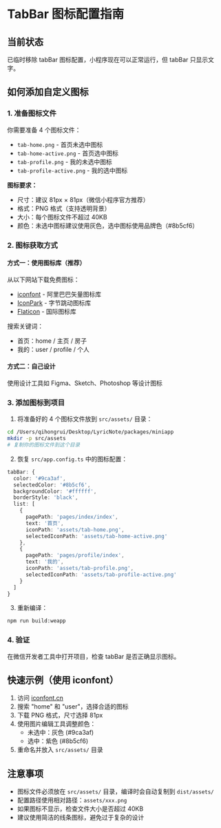 # TabBar 图标配置指南

## 当前状态

已临时移除 tabBar 图标配置，小程序现在可以正常运行，但 tabBar 只显示文字。

## 如何添加自定义图标

### 1. 准备图标文件

你需要准备 4 个图标文件：
- `tab-home.png` - 首页未选中图标
- `tab-home-active.png` - 首页选中图标
- `tab-profile.png` - 我的未选中图标
- `tab-profile-active.png` - 我的选中图标

**图标要求：**
- 尺寸：建议 81px × 81px（微信小程序官方推荐）
- 格式：PNG 格式（支持透明背景）
- 大小：每个图标文件不超过 40KB
- 颜色：未选中图标建议使用灰色，选中图标使用品牌色（#8b5cf6）

### 2. 图标获取方式

#### 方式一：使用图标库（推荐）
从以下网站下载免费图标：
- [iconfont](https://www.iconfont.cn/) - 阿里巴巴矢量图标库
- [IconPark](https://iconpark.oceanengine.com/) - 字节跳动图标库
- [Flaticon](https://www.flaticon.com/) - 国际图标库

搜索关键词：
- 首页：home / 主页 / 房子
- 我的：user / profile / 个人

#### 方式二：自己设计
使用设计工具如 Figma、Sketch、Photoshop 等设计图标

### 3. 添加图标到项目

1. 将准备好的 4 个图标文件放到 `src/assets/` 目录：
```bash
cd /Users/qihongrui/Desktop/LyricNote/packages/miniapp
mkdir -p src/assets
# 复制你的图标文件到这个目录
```

2. 恢复 `src/app.config.ts` 中的图标配置：
```typescript
tabBar: {
  color: '#9ca3af',
  selectedColor: '#8b5cf6',
  backgroundColor: '#ffffff',
  borderStyle: 'black',
  list: [
    {
      pagePath: 'pages/index/index',
      text: '首页',
      iconPath: 'assets/tab-home.png',
      selectedIconPath: 'assets/tab-home-active.png'
    },
    {
      pagePath: 'pages/profile/index',
      text: '我的',
      iconPath: 'assets/tab-profile.png',
      selectedIconPath: 'assets/tab-profile-active.png'
    }
  ]
}
```

3. 重新编译：
```bash
npm run build:weapp
```

### 4. 验证

在微信开发者工具中打开项目，检查 tabBar 是否正确显示图标。

## 快速示例（使用 iconfont）

1. 访问 [iconfont.cn](https://www.iconfont.cn/)
2. 搜索 "home" 和 "user"，选择合适的图标
3. 下载 PNG 格式，尺寸选择 81px
4. 使用图片编辑工具调整颜色：
   - 未选中：灰色 (#9ca3af)
   - 选中：紫色 (#8b5cf6)
5. 重命名并放入 `src/assets/` 目录

## 注意事项

- 图标文件必须放在 `src/assets/` 目录，编译时会自动复制到 `dist/assets/`
- 配置路径使用相对路径：`assets/xxx.png`
- 如果图标不显示，检查文件大小是否超过 40KB
- 建议使用简洁的线条图标，避免过于复杂的设计

